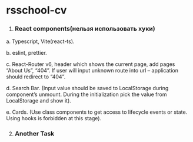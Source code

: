 # rsschool-cv
1. ### React components(нельзя использовать хуки)
  
  a. Typescript, Vite(react-ts).
  
  b. eslint, prettier.
  
  c. React-Router v6, header which shows the current page, add pages “About Us”, “404”. If user will input unknown route into url – application should redirect to “404”.
  
  d. Search Bar. (Input value should be saved to LocalStorage during component’s unmount. During the initialization pick the value from LocalStorage and show it).
  
  e. Cards. (Use class components to get access to lifecycle events or state. Using hooks is forbidden at this stage).

2. ### Another Task 
